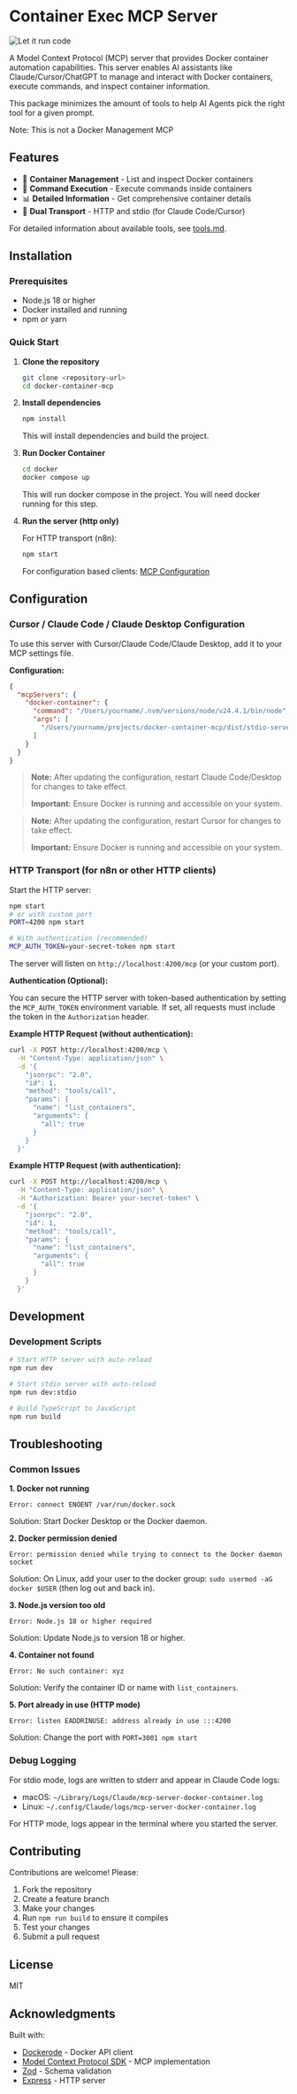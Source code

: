# Container Exec MCP Server

![Let it run code](image.png)

A Model Context Protocol (MCP) server that provides Docker container automation capabilities. This server enables AI assistants like Claude/Cursor/ChatGPT to manage and interact with Docker containers, execute commands, and inspect container information.

This package minimizes the amount of tools to help AI Agents pick the right tool for a given prompt.

Note: This is not a Docker Management MCP

## Features

- 🐳 **Container Management** - List and inspect Docker containers
- 🔧 **Command Execution** - Execute commands inside containers
- 📊 **Detailed Information** - Get comprehensive container details
- 🚀 **Dual Transport** - HTTP and stdio (for Claude Code/Cursor)

For detailed information about available tools, see [tools.md](tools.md).

## Installation

### Prerequisites
- Node.js 18 or higher
- Docker installed and running
- npm or yarn

### Quick Start

1. **Clone the repository**
   ```bash
   git clone <repository-url>
   cd docker-container-mcp
   ```

2. **Install dependencies**
   ```bash
   npm install
   ```

   This will install dependencies and build the project.

3. **Run Docker Container**
   ```bash
   cd docker
   docker compose up 
   ```

   This will run docker compose in the project. You will need docker running for this step.

4. **Run the server (http only)**


   For HTTP transport (n8n):
   ```bash
   npm start
   ```

   For configuration based clients: [MCP Configuration](#configuration)

## Configuration

### Cursor / Claude Code / Claude Desktop Configuration

To use this server with Cursor/Claude Code/Claude Desktop, add it to your MCP settings file.

**Configuration:**
```json
{
  "mcpServers": {
    "docker-container": {
      "command": "/Users/yourname/.nvm/versions/node/v24.4.1/bin/node",
      "args": [
        "/Users/yourname/projects/docker-container-mcp/dist/stdio-server.js"
      ]
    }
  }
}
```

> **Note:** After updating the configuration, restart Claude Code/Desktop for changes to take effect.
>
> **Important:** Ensure Docker is running and accessible on your system.

> **Note:** After updating the configuration, restart Cursor for changes to take effect.
>
> **Important:** Ensure Docker is running and accessible on your system.

### HTTP Transport (for n8n or other HTTP clients)

Start the HTTP server:
```bash
npm start
# or with custom port
PORT=4200 npm start

# With authentication (recommended)
MCP_AUTH_TOKEN=your-secret-token npm start
```

The server will listen on `http://localhost:4200/mcp` (or your custom port).

**Authentication (Optional):**

You can secure the HTTP server with token-based authentication by setting the `MCP_AUTH_TOKEN` environment variable. If set, all requests must include the token in the `Authorization` header.

**Example HTTP Request (without authentication):**
```bash
curl -X POST http://localhost:4200/mcp \
  -H "Content-Type: application/json" \
  -d '{
    "jsonrpc": "2.0",
    "id": 1,
    "method": "tools/call",
    "params": {
      "name": "list_containers",
      "arguments": {
        "all": true
      }
    }
  }'
```

**Example HTTP Request (with authentication):**
```bash
curl -X POST http://localhost:4200/mcp \
  -H "Content-Type: application/json" \
  -H "Authorization: Bearer your-secret-token" \
  -d '{
    "jsonrpc": "2.0",
    "id": 1,
    "method": "tools/call",
    "params": {
      "name": "list_containers",
      "arguments": {
        "all": true
      }
    }
  }'
```

## Development

### Development Scripts

```bash
# Start HTTP server with auto-reload
npm run dev

# Start stdio server with auto-reload
npm run dev:stdio

# Build TypeScript to JavaScript
npm run build
```

## Troubleshooting

### Common Issues

**1. Docker not running**
```
Error: connect ENOENT /var/run/docker.sock
```
Solution: Start Docker Desktop or the Docker daemon.

**2. Docker permission denied**
```
Error: permission denied while trying to connect to the Docker daemon socket
```
Solution: On Linux, add your user to the docker group: `sudo usermod -aG docker $USER` (then log out and back in).

**3. Node.js version too old**
```
Error: Node.js 18 or higher required
```
Solution: Update Node.js to version 18 or higher.

**4. Container not found**
```
Error: No such container: xyz
```
Solution: Verify the container ID or name with `list_containers`.

**5. Port already in use (HTTP mode)**
```
Error: listen EADDRINUSE: address already in use :::4200
```
Solution: Change the port with `PORT=3001 npm start`

### Debug Logging

For stdio mode, logs are written to stderr and appear in Claude Code logs:
- macOS: `~/Library/Logs/Claude/mcp-server-docker-container.log`
- Linux: `~/.config/Claude/logs/mcp-server-docker-container.log`

For HTTP mode, logs appear in the terminal where you started the server.

## Contributing

Contributions are welcome! Please:
1. Fork the repository
2. Create a feature branch
3. Make your changes
4. Run `npm run build` to ensure it compiles
5. Test your changes
6. Submit a pull request

## License

MIT

## Acknowledgments

Built with:
- [Dockerode](https://github.com/apocas/dockerode) - Docker API client
- [Model Context Protocol SDK](https://github.com/modelcontextprotocol/typescript-sdk) - MCP implementation
- [Zod](https://zod.dev/) - Schema validation
- [Express](https://expressjs.com/) - HTTP server
